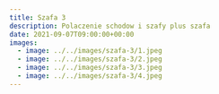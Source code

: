 ```yaml
---
title: Szafa 3
description: Polaczenie schodow i szafy plus szafa
date: 2021-09-07T09:00:00+00:00
images:
  - image: ../../images/szafa-3/1.jpeg
  - image: ../../images/szafa-3/2.jpeg
  - image: ../../images/szafa-3/3.jpeg
  - image: ../../images/szafa-3/4.jpeg
---
```

